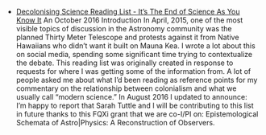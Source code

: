 * [Decolonising Science Reading List - It’s The End of Science As You Know It](https://medium.com/@chanda/decolonising-science-reading-list-339fb773d51f#.j2abv77j4) An October 2016 Introduction
In April, 2015, one of the most visible topics of discussion in the Astronomy community was the planned Thirty Meter Telescope and protests against it from Native Hawaiians who 
didn’t want it built on Mauna Kea. I wrote a lot about this on social media, spending some significant time trying to contextualize the debate. This reading list was originally created in response to requests for where I was getting some of the information from. A lot of people asked me about what I’d been reading as reference points for my commentary on the relationship between colonialism and what we usually call “modern science.”
In August 2016 I updated to announce: I’m happy to report that Sarah Tuttle and I will be contributing to this list in future thanks to this FQXi grant that we are co-I/PI on: Epistemological Schemata of Astro|Physics: A Reconstruction of Observers.
